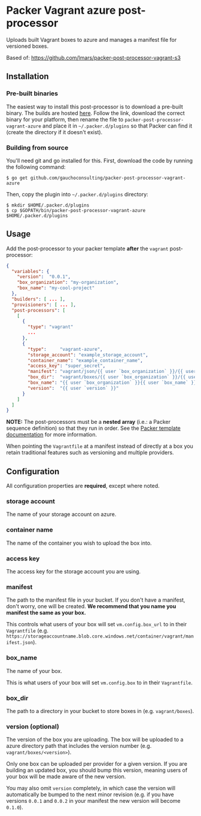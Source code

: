 Packer Vagrant azure post-processor
================================

Uploads built Vagrant boxes to azure and manages a manifest file for versioned boxes.

Based of: https://github.com/lmars/packer-post-processor-vagrant-s3

Installation
------------

### Pre-built binaries

The easiest way to install this post-processor is to download a pre-built binary. The builds are hosted 
[here](https://github.com/gauchoconsulting/packer-post-processor-vagrant-azure/releases). Follow the link, download the correct binary for your 
platform, then rename the file to `packer-post-processor-vagrant-azure` and place it in `~/.packer.d/plugins` so 
that Packer can find it (create the directory if it doesn't exist).

### Building from source

You'll need git and go installed for this. First, download the code by running the following command:

```
$ go get github.com/gauchoconsulting/packer-post-processor-vagrant-azure
```
Then, copy the plugin into `~/.packer.d/plugins` directory:

```
$ mkdir $HOME/.packer.d/plugins
$ cp $GOPATH/bin/packer-post-processor-vagrant-azure $HOME/.packer.d/plugins

```
Usage
-----

Add the post-processor to your packer template **after** the `vagrant` post-processor:

```json
{
  "variables": {
    "version":  "0.0.1",
    "box_organization": "my-organization",
    "box_name": "my-cool-project"
  },
  "builders": [ ... ],
  "provisioners": [ ... ],
  "post-processors": [
    [
      {
        "type": "vagrant"
        ...
      },
      {
        "type":     "vagrant-azure",
        "storage_account": "example_storage_account",
        "container_name": "example_container_name",
        "access_key": "super_secret",
        "manifest": "vagrant/json/{{ user `box_organization` }}/{{ user `box_name` }}.json",
        "box_dir":  "vagrant/boxes/{{ user `box_organization` }}/{{ user `box_name` }}",
        "box_name": "{{ user `box_organization` }}{{ user `box_name` }}",
        "version":  "{{ user `version` }}"
      }
    ]
  ]
}
```

**NOTE:** The post-processors must be a **nested array** (i.e.: a Packer sequence definition) so that they run in order. See the [Packer template documentation](http://www.packer.io/docs/templates/post-processors.html) for more information.

When pointing the `Vagrantfile` at a manifest instead of directly at a box you retain traditional features such as
versioning and multiple providers.

Configuration
-------------

All configuration properties are **required**, except where noted.

### storage account

The name of your storage account on azure.

### container name

The name of the container you wish to upload the box into.

### access key

The access key for the storage account you are using.

### manifest

The path to the manifest file in your bucket. If you don't have a manifest, don't worry, one will be created.  **We recommend that you name you manifest the same as your box.**

This controls what users of your box will set `vm.config.box_url` to in their `Vagrantfile` (e.g. `https://storageaccountname.blob.core.windows.net/container/vagrant/manifest.json`).

### box_name

The name of your box.

This is what users of your box will set `vm.config.box` to in their `Vagrantfile`.

### box_dir

The path to a directory in your bucket to store boxes in (e.g. `vagrant/boxes`).

### version (optional)

The version of the box you are uploading. The box will be uploaded to a azure directory path that includes the version number (e.g. `vagrant/boxes/<version>`).

Only one box can be uploaded per provider for a given version. If you are building an updated box, you should bump this version, meaning users of your box will be made aware of the new version.

You may also omit `version` completely, in which case the version will automatically be bumped to the next minor revision (e.g. if you have versions `0.0.1` and `0.0.2` in your manifest the new version will become `0.1.0`).
